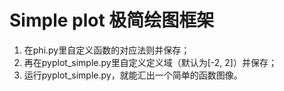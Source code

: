 # Simple plot 极简绘图框架

1. 在phi.py里自定义函数的对应法则并保存；
2. 再在pyplot_simple.py里自定义定义域（默认为[-2, 2]）并保存；
3. 运行pyplot_simple.py，就能汇出一个简单的函数图像。

